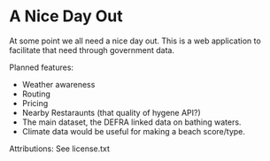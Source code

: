 A Nice Day Out
===============
At some point we all need a nice day out.
This is a web application to facilitate that need through government data.

Planned features:
* Weather awareness
* Routing
* Pricing
* Nearby Restaraunts (that quality of hygene API?)
* The main dataset, the DEFRA linked data on bathing waters.
* Climate data would be useful for making a beach score/type.

Attributions:
See license.txt
